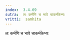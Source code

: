 ```yaml
---
index:  3.4.69
sutra:  लः कर्मणि च भावे चाकर्मकेभ्यः
vritti:  samhita 
---
```


लः कर्मणि च भावे चाकर्मकेभ्यः

